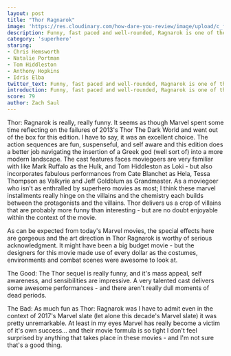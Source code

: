 ```yaml
---
layout: post
title: "Thor Ragnarok"
image: 'https://res.cloudinary.com/how-dare-you-review/image/upload/c_fill,h_399,w_760/v1528953376/Thor-Ragnarok-Revengers.jpg'
description: Funny, fast paced and well-rounded, Ragnarok is one of the stronger Marvel installments of the past few years.      
category: 'superhero'
staring:
- Chris Hemsworth
- Natalie Portman
- Tom Hiddleston
- Anthony Hopkins
- Idris Elba
twitter_text: Funny, fast paced and well-rounded, Ragnarok is one of the stronger Marvel installments of the past few years.
introduction: Funny, fast paced and well-rounded, Ragnarok is one of the stronger Marvel installments of the past few years.
score: 79
author: Zach Saul
---
```


Thor: Ragnarok is really, really funny. It seems as though Marvel spent some time reflecting on the failures of 2013's Thor The Dark World and went out of the box for this edition. I have to say, it was an excellent choice. The action sequences are fun, suspenseful, and self aware and this edition does a better job navigating the insertion of a Greek god (well sort of) into a more modern landscape. The cast features faces moviegoers are very familiar with like Mark Ruffalo as the Hulk, and Tom Hiddleston as Loki - but also incorporates fabulous performances from Cate Blanchet as Hela, Tessa Thompson as Valkyrie and Jeff Goldblum as Grandmaster. As a moviegoer who isn't as enthralled by superhero movies as most; I think these marvel installments really hinge on the villains and the chemistry each builds between the protagonists and the villains. Thor delivers us a crop of villains that are probably more funny than interesting - but are no doubt enjoyable within the context of the movie.

As can be expected from today's Marvel movies, the special effects here are gorgeous and the art direction in Thor Ragnarok is worthy of serious acknowledgment. It might have been a big budget movie - but the designers for this movie made use of every dollar as the costumes, environments and combat scenes were awesome to look at.

The Good: The Thor sequel is really funny, and it's mass appeal, self awareness, and sensibilities are impressive. A very talented cast delivers some awesome performances - and there aren't really dull moments of dead periods.

The Bad: As much fun as Thor: Ragnarok was I have to admit even in the context of 2017's Marvel slate (let alone this decade's Marvel slate) it was pretty unremarkable. At least in my eyes Marvel has really become a victim of it's own success... and their movie formula is so tight I don't feel surprised by anything that takes place in these movies - and I'm not sure that's a good thing.
